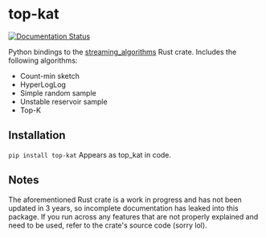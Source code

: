 # top-kat

[![Documentation Status](https://readthedocs.org/projects/top-kat/badge/?version=latest)](https://top-kat.readthedocs.io/en/latest/?badge=latest)

Python bindings to the [streaming_algorithms](https://docs.rs/streaming_algorithms/latest/streaming_algorithms/) Rust crate. Includes the following algorithms:
- Count-min sketch
- HyperLogLog
- Simple random sample
- Unstable reservoir sample
- Top-K

## Installation

```pip install top-kat```
Appears as top_kat in code.

## Notes

The aforementioned Rust crate is a work in progress and has not been updated in 3 years, so incomplete documentation has leaked into this package.
If you run across any features that are not properly explained and need to be used, refer to the crate's source code (sorry lol).